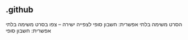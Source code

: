 ## .github

הסרט משימה בלתי אפשרית: חשבון סופי לצפייה ישירה – צפו בסרט משימה בלתי אפשרית: חשבון סופי

